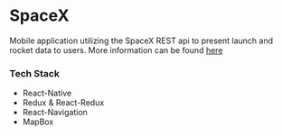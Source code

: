 # SpaceX

Mobile application utilizing the SpaceX REST api to present launch and rocket data to users.
More information can be found [here](https://github.com/r-spacex/SpaceX-API)

### Tech Stack
- React-Native
- Redux & React-Redux
- React-Navigation
- MapBox
